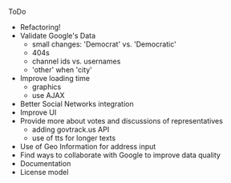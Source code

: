ToDo
- Refactoring!
- Validate Google's Data
    - small changes: 'Democrat' vs. 'Democratic'
    - 404s
    - channel ids vs. usernames
    - 'other' when 'city'
- Improve loading time
    - graphics
    - use AJAX
- Better Social Networks integration
- Improve UI
- Provide more about votes and discussions of representatives
    - adding govtrack.us API
    - use of tts for longer texts
- Use of Geo Information for address input
- Find ways to collaborate with Google to improve data quality
- Documentation
- License model
